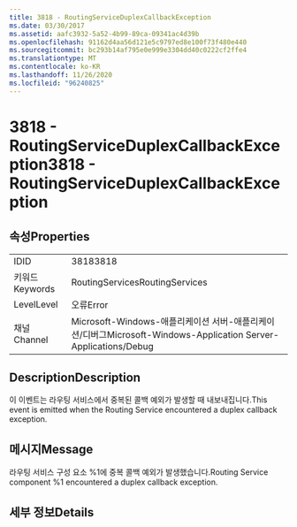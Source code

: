 ```yaml
---
title: 3818 - RoutingServiceDuplexCallbackException
ms.date: 03/30/2017
ms.assetid: aafc3932-5a52-4b99-89ca-09341ac4d39b
ms.openlocfilehash: 91162d4aa56d121e5c9797ed8e100f73f480e440
ms.sourcegitcommit: bc293b14af795e0e999e3304dd40c0222cf2ffe4
ms.translationtype: MT
ms.contentlocale: ko-KR
ms.lasthandoff: 11/26/2020
ms.locfileid: "96240825"
---
```

# <a name="3818---routingserviceduplexcallbackexception"></a><span data-ttu-id="46eef-102">3818 - RoutingServiceDuplexCallbackException</span><span class="sxs-lookup"><span data-stu-id="46eef-102">3818 - RoutingServiceDuplexCallbackException</span></span>

## <a name="properties"></a><span data-ttu-id="46eef-103">속성</span><span class="sxs-lookup"><span data-stu-id="46eef-103">Properties</span></span>  
  
|||  
|-|-|  
|<span data-ttu-id="46eef-104">ID</span><span class="sxs-lookup"><span data-stu-id="46eef-104">ID</span></span>|<span data-ttu-id="46eef-105">3818</span><span class="sxs-lookup"><span data-stu-id="46eef-105">3818</span></span>|  
|<span data-ttu-id="46eef-106">키워드</span><span class="sxs-lookup"><span data-stu-id="46eef-106">Keywords</span></span>|<span data-ttu-id="46eef-107">RoutingServices</span><span class="sxs-lookup"><span data-stu-id="46eef-107">RoutingServices</span></span>|  
|<span data-ttu-id="46eef-108">Level</span><span class="sxs-lookup"><span data-stu-id="46eef-108">Level</span></span>|<span data-ttu-id="46eef-109">오류</span><span class="sxs-lookup"><span data-stu-id="46eef-109">Error</span></span>|  
|<span data-ttu-id="46eef-110">채널</span><span class="sxs-lookup"><span data-stu-id="46eef-110">Channel</span></span>|<span data-ttu-id="46eef-111">Microsoft-Windows-애플리케이션 서버-애플리케이션/디버그</span><span class="sxs-lookup"><span data-stu-id="46eef-111">Microsoft-Windows-Application Server-Applications/Debug</span></span>|  
  
## <a name="description"></a><span data-ttu-id="46eef-112">Description</span><span class="sxs-lookup"><span data-stu-id="46eef-112">Description</span></span>  

 <span data-ttu-id="46eef-113">이 이벤트는 라우팅 서비스에서 중복된 콜백 예외가 발생할 때 내보내집니다.</span><span class="sxs-lookup"><span data-stu-id="46eef-113">This event is emitted when the Routing Service encountered a duplex callback exception.</span></span>  
  
## <a name="message"></a><span data-ttu-id="46eef-114">메시지</span><span class="sxs-lookup"><span data-stu-id="46eef-114">Message</span></span>  

 <span data-ttu-id="46eef-115">라우팅 서비스 구성 요소 %1에 중복 콜백 예외가 발생했습니다.</span><span class="sxs-lookup"><span data-stu-id="46eef-115">Routing Service component %1 encountered a duplex callback exception.</span></span>  
  
## <a name="details"></a><span data-ttu-id="46eef-116">세부 정보</span><span class="sxs-lookup"><span data-stu-id="46eef-116">Details</span></span>
